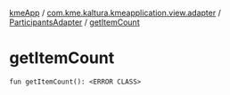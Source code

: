 [kmeApp](../../index.md) / [com.kme.kaltura.kmeapplication.view.adapter](../index.md) / [ParticipantsAdapter](index.md) / [getItemCount](./get-item-count.md)

# getItemCount

`fun getItemCount(): <ERROR CLASS>`
